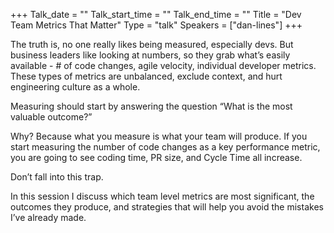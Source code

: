 +++
Talk_date = ""
Talk_start_time = ""
Talk_end_time = ""
Title = "Dev Team Metrics That Matter"
Type = "talk"
Speakers = ["dan-lines"]
+++

The truth is, no one really likes being measured, especially devs. But business leaders like looking at numbers, so they grab what’s easily available - # of code changes, agile velocity, individual developer metrics. These types of metrics are unbalanced, exclude context, and hurt engineering culture as a whole.

Measuring should start by answering the question “What is the most valuable outcome?”

Why? Because what you measure is what your team will produce. If you start measuring the number of code changes as a key performance metric, you are going to see coding time, PR size, and Cycle Time all increase.

Don’t fall into this trap.

In this session I discuss which team level metrics are most significant, the outcomes they produce, and strategies that will help you avoid the mistakes I’ve already made.
